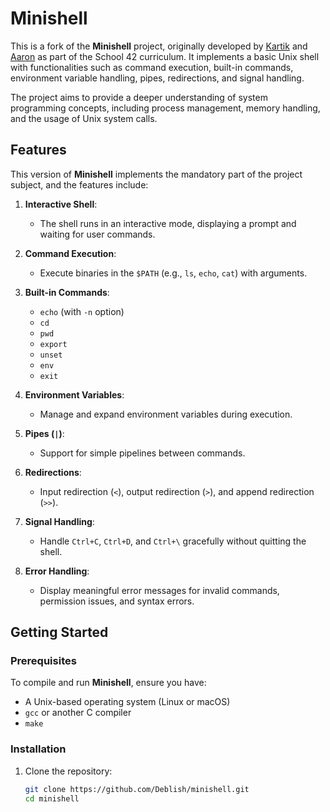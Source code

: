 # Minishell

This is a fork of the **Minishell** project, originally developed by [Kartik](https://github.com/KartikPat250905) and [Aaron](https://github.com/Deblish) as part of the School 42 curriculum. It implements a basic Unix shell with functionalities such as command execution, built-in commands, environment variable handling, pipes, redirections, and signal handling.

The project aims to provide a deeper understanding of system programming concepts, including process management, memory handling, and the usage of Unix system calls.
## Features

This version of **Minishell** implements the mandatory part of the project subject, and the features include:

1. **Interactive Shell**: 
   - The shell runs in an interactive mode, displaying a prompt and waiting for user commands.

2. **Command Execution**: 
   - Execute binaries in the `$PATH` (e.g., `ls`, `echo`, `cat`) with arguments.

3. **Built-in Commands**:
   - `echo` (with `-n` option)
   - `cd`
   - `pwd`
   - `export`
   - `unset`
   - `env`
   - `exit`

4. **Environment Variables**:
   - Manage and expand environment variables during execution.

5. **Pipes (`|`)**:
   - Support for simple pipelines between commands.

6. **Redirections**:
   - Input redirection (`<`), output redirection (`>`), and append redirection (`>>`).

7. **Signal Handling**:
   - Handle `Ctrl+C`, `Ctrl+D`, and `Ctrl+\` gracefully without quitting the shell.

8. **Error Handling**:
   - Display meaningful error messages for invalid commands, permission issues, and syntax errors.

## Getting Started

### Prerequisites
To compile and run **Minishell**, ensure you have:
- A Unix-based operating system (Linux or macOS)
- `gcc` or another C compiler
- `make`

### Installation

1. Clone the repository:
   ```bash
   git clone https://github.com/Deblish/minishell.git
   cd minishell
